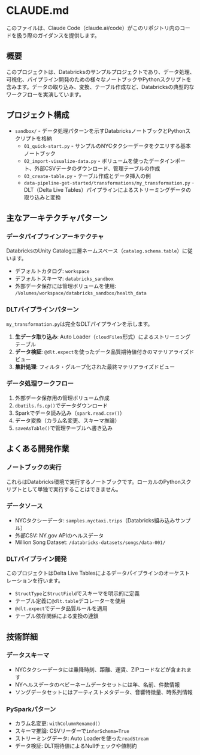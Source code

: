 # CLAUDE.md

このファイルは、Claude Code（claude.ai/code）がこのリポジトリ内のコードを扱う際のガイダンスを提供します。

## 概要

このプロジェクトは、Databricksのサンプルプロジェクトであり、データ処理、可視化、パイプライン開発のための様々なノートブックやPythonスクリプトを含みます。データの取り込み、変換、テーブル作成など、Databricksの典型的なワークフローを実演しています。

## プロジェクト構成

- `sandbox/` - データ処理パターンを示すDatabricksノートブックとPythonスクリプトを格納
  - `01_quick-start.py` - サンプルのNYCタクシーデータをクエリする基本ノートブック
  - `02_import-visualize-data.py` - ボリュームを使ったデータインポート、外部CSVデータのダウンロード、管理テーブルの作成
  - `03_create-table.py` - テーブル作成とデータ挿入の例
  - `data-pipeline-get-started/transformations/my_transformation.py` - DLT（Delta Live Tables）パイプラインによるストリーミングデータの取り込みと変換

## 主なアーキテクチャパターン

### データパイプラインアーキテクチャ
DatabricksのUnity Catalog三層ネームスペース（`catalog.schema.table`）に従います。
- デフォルトカタログ: `workspace`
- デフォルトスキーマ: `databricks_sandbox`
- 外部データ保存には管理ボリュームを使用: `/Volumes/workspace/databricks_sandbox/health_data`

### DLTパイプラインパターン
`my_transformation.py`は完全なDLTパイプラインを示します。
1. **生データ取り込み**: Auto Loader（`cloudFiles`形式）によるストリーミングテーブル
2. **データ検証**: `@dlt.expect`を使ったデータ品質期待値付きのマテリアライズドビュー
3. **集計処理**: フィルタ・グループ化された最終マテリアライズドビュー

### データ処理ワークフロー
1. 外部データ保存用の管理ボリューム作成
2. `dbutils.fs.cp()`でデータダウンロード
3. Sparkでデータ読み込み（`spark.read.csv()`）
4. データ変換（カラム名変更、スキーマ推論）
5. `saveAsTable()`で管理テーブルへ書き込み

## よくある開発作業

### ノートブックの実行
これらはDatabricks環境で実行するノートブックです。ローカルのPythonスクリプトとして単独で実行することはできません。

### データソース
- NYCタクシーデータ: `samples.nyctaxi.trips`（Databricks組み込みサンプル）
- 外部CSV: NY.gov APIのヘルスデータ
- Million Song Dataset: `/databricks-datasets/songs/data-001/`

### DLTパイプライン開発
このプロジェクトはDelta Live Tablesによるデータパイプラインのオーケストレーションを行います。
- `StructType`と`StructField`でスキーマを明示的に定義
- テーブル定義に`@dlt.table`デコレーターを使用
- `@dlt.expect`でデータ品質ルールを適用
- テーブル依存関係による変換の連鎖

## 技術詳細

### データスキーマ
- NYCタクシーデータには乗降時刻、距離、運賃、ZIPコードなどが含まれます
- NYヘルスデータのベビーネームデータセットには年、名前、件数情報
- ソングデータセットにはアーティストメタデータ、音響特徴量、時系列情報

### PySparkパターン
- カラム名変更: `withColumnRenamed()`
- スキーマ推論: CSVリーダーで`inferSchema=True`
- ストリーミングデータ: Auto Loaderを使った`readStream`
- データ検証: DLT期待値によるNullチェックや値制約
